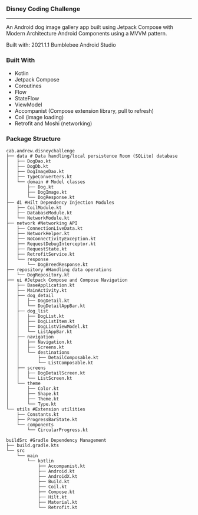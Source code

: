### Disney Coding Challenge
-----
An Android dog image gallery app built using Jetpack Compose with Modern Architecture Android Components using a MVVM pattern.

Built with: 2021.1.1 Bumblebee Android Studio

### Built With

- Kotlin
- Jetpack Compose
- Coroutines
- Flow
- StateFlow
- ViewModel
- Accompanist (Compose extension library, pull to refresh)
- Coil (image loading)
- Retrofit and Moshi (networking)

### Package Structure
```
cab.andrew.disneychallenge
├── data # Data handling/local persistence Room (SQLite) database
│   ├── DogDao.kt
│   ├── DogDb.kt
│   ├── DogImageDao.kt
│   ├── TypeConverters.kt
│   └── domain # Model classes
│       ├── Dog.kt
│       ├── DogImage.kt
│       └── DogResponse.kt
├── di #Hilt Dependency Injection Modules
│   ├── CoilModule.kt
│   ├── DatabaseModule.kt
│   └── NetworkModule.kt
├── network #Networking API
│   ├── ConnectionLiveData.kt
│   ├── NetworkHelper.kt
│   ├── NoConnectivityException.kt
│   ├── RequestDebugInterceptor.kt
│   ├── RequestState.kt
│   ├── RetrofitService.kt
│   └── response
│       └── DogBreedResponse.kt
├── repository #Handling data operations
│   └── DogRepository.kt
├── ui #Jetpack Compose and Compose Navigation
│   ├── BaseApplication.kt
│   ├── MainActivity.kt
│   ├── dog_detail
│   │   ├── DogDetail.kt
│   │   └── DogDetailAppBar.kt
│   ├── dog_list
│   │   ├── DogList.kt
│   │   ├── DogListItem.kt
│   │   ├── DogListViewModel.kt
│   │   └── ListAppBar.kt
│   ├── navigation
│   │   ├── Navigation.kt
│   │   ├── Screens.kt
│   │   └── destinations
│   │       ├── DetailComposable.kt
│   │       └── ListComposable.kt
│   ├── screens
│   │   ├── DogDetailScreen.kt
│   │   └── ListScreen.kt
│   └── theme
│       ├── Color.kt
│       ├── Shape.kt
│       ├── Theme.kt
│       └── Type.kt
└── utils #Extension utilities
    ├── Constants.kt
    ├── ProgressBarState.kt
    └── components
        └── CircularProgress.kt

buildSrc #Gradle Dependency Management
├── build.gradle.kts
└── src
    └── main
        └── kotlin
            ├── Accompanist.kt
            ├── Android.kt
            ├── AndroidX.kt
            ├── Build.kt
            ├── Coil.kt
            ├── Compose.kt
            ├── Hilt.kt
            ├── Material.kt
            └── Retrofit.kt
```
